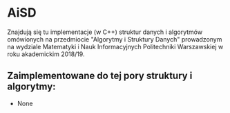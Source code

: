 # AiSD
Znajdują się tu implementacje (w C++) struktur danych i algorytmów omówionych na przedmiocie "Algorytmy i Struktury Danych" prowadzonym na wydziale Matematyki i Nauk Informacyjnych Politechniki Warszawskiej w roku akademickim 2018/19.
## Zaimplementowane do tej pory struktury i algorytmy:
* None
